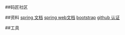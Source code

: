 ##码匠社区

##资料
[spring 文档](https://spring.io/guides)
[spring web文档](https://spring.io/guides/gs/serving-web-content/)
[bootstrap](https://v3.bootcss.com/getting-started/#download)
[github 认证](https://developer.github.com/apps/building-oauth-apps/creating-an-oauth-app/)

##工具